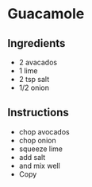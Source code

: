 # Guacamole
## Ingredients
* 2 avacados
* 1 lime
* 2 tsp salt
* 1/2 onion

## Instructions
* chop avocados
* chop onion
* squeeze lime
* add salt
* and mix well
* Copy
